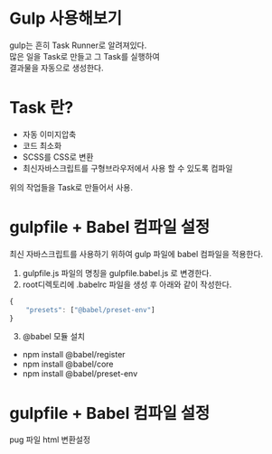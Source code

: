 # Gulp 사용해보기

gulp는 흔히 Task Runner로 알려져있다.  
많은 일을 Task로 만들고 그 Task를 실행하여  
결과물을 자동으로 생성한다.  

# Task 란?

- 자동 이미지압축
- 코드 최소화
- SCSS를 CSS로 변환
- 최신자바스크립트를 구형브라우저에서 사용 할 수 있도록 컴파일  

위의 작업들을 Task로 만들어서 사용.

# gulpfile + Babel 컴파일 설정

최신 자바스크립트를 사용하기 위하여 gulp 파일에 babel 컴파일을 적용한다.

1. gulpfile.js 파일의 명칭을 gulpfile.babel.js 로 변경한다.  
2. root디렉토리에 .babelrc 파일을 생성 후 아래와 같이 작성한다.

```javascript
{
    "presets": ["@babel/preset-env"]
}
```
3. @babel 모듈 설치
- npm install @babel/register
- npm install @babel/core
- npm install @babel/preset-env

# gulpfile + Babel 컴파일 설정

pug 파일 html 변환설정